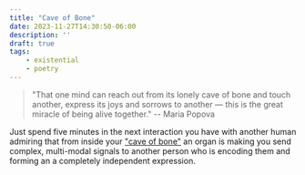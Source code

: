 ```yaml
---
title: "Cave of Bone"
date: 2023-11-27T14:30:50-06:00
description: ''
draft: true
tags:
    - existential
    - poetry
---
```


> "That one mind can reach out from its lonely cave of bone and touch another, express its joys and sorrows to another — this is the great miracle of being alive together."
> -- Maria Popova

Just spend five minutes in the next interaction you have with another human admiring that from inside your ["cave of bone"](https://www.themarginalian.org/2023/11/16/at-the-drop-of-a-cat/) an organ is making you send complex, multi-modal signals to another person who is encoding them and forming an a completely independent expression.
